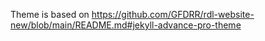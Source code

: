Theme is based on https://github.com/GFDRR/rdl-website-new/blob/main/README.md#jekyll-advance-pro-theme
